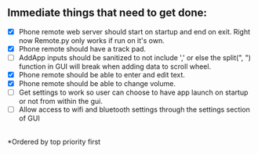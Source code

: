 ## Immediate things that need to get done:<br/>
- [X] Phone remote web server should start on startup and end on exit. Right now Remote.py only works if run on it's own.<br/>
- [X] Phone remote should have a track pad.<br/>
- [ ] AddApp inputs should be sanitized to not include ',' or else the split(", ") function in GUI will break when adding data to scroll wheel.<br/>
- [X] Phone remote should be able to enter and edit text.<br/>
- [X] Phone remote should be able to change volume.<br/>
- [ ] Get settings to work so user can choose to have app launch on startup or not from within the gui.<br/>
- [ ] Allow access to wifi and bluetooth settings through the settings section of GUI<br/><br/>

*Ordered by top priority first
